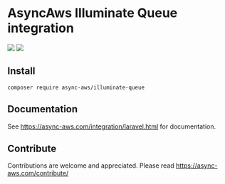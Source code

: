 # AsyncAws Illuminate Queue integration

![](https://github.com/async-aws/illuminate-queue/workflows/Tests/badge.svg?branch=master)
![](https://github.com/async-aws/illuminate-queue/workflows/BC%20Check/badge.svg?branch=master)

## Install

```cli
composer require async-aws/illuminate-queue
```

## Documentation

See https://async-aws.com/integration/laravel.html for documentation.

## Contribute

Contributions are welcome and appreciated. Please read https://async-aws.com/contribute/
